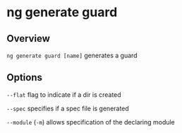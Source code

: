 # ng generate guard

## Overview
`ng generate guard [name]` generates a guard

## Options
`--flat` flag to indicate if a dir is created

`--spec` specifies if a spec file is generated

`--module` (`-m`) allows specification of the declaring module
